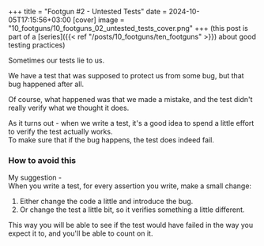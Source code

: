 +++
title = "Footgun #2 - Untested Tests"
date = 2024-10-05T17:15:56+03:00
[cover]
  image = "10_footguns/10_footguns_02_untested_tests_cover.png"
+++
(this post is part of a [series]({{< ref "/posts/10_footguns/ten_footguns" >}}) about good testing practices)

Sometimes our tests lie to us.

We have a test that was supposed to protect us from some bug, but that bug happened after all.

Of course, what happened was that we made a mistake, and the test didn't really verify what we thought it does.

As it turns out - when we write a test, it's a good idea to spend a little effort to verify the test actually works.  
To make sure that if the bug happens, the test does indeed fail.

### How to avoid this
My suggestion -  
When you write a test, for every assertion you write, make a small change:

1. Either change the code a little and introduce the bug.
1. Or change the test a little bit, so it verifies something a little different.

This way you will be able to see if the test would have failed in the way you expect it to, and you'll be able to count on it.
